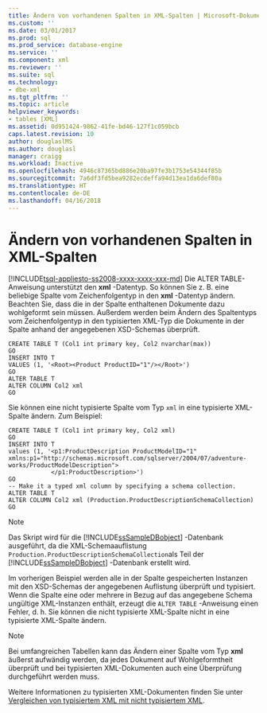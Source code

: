 ```yaml
---
title: Ändern von vorhandenen Spalten in XML-Spalten | Microsoft-Dokumentation
ms.custom: ''
ms.date: 03/01/2017
ms.prod: sql
ms.prod_service: database-engine
ms.service: ''
ms.component: xml
ms.reviewer: ''
ms.suite: sql
ms.technology:
- dbe-xml
ms.tgt_pltfrm: ''
ms.topic: article
helpviewer_keywords:
- tables [XML]
ms.assetid: 0d951424-9862-41fe-bd46-127f1c059bcb
caps.latest.revision: 10
author: douglaslMS
ms.author: douglasl
manager: craigg
ms.workload: Inactive
ms.openlocfilehash: 4946c87365bd886e20ba97fe3b1753e54344f85b
ms.sourcegitcommit: 7a6df3fd5bea9282ecdeffa94d13ea1da6def80a
ms.translationtype: HT
ms.contentlocale: de-DE
ms.lasthandoff: 04/16/2018
---
```

# <a name="change-existing-columns-to-xml-columns"></a>Ändern von vorhandenen Spalten in XML-Spalten
[!INCLUDE[tsql-appliesto-ss2008-xxxx-xxxx-xxx-md](../../includes/tsql-appliesto-ss2008-xxxx-xxxx-xxx-md.md)]
  Die ALTER TABLE-Anweisung unterstützt den **xml** -Datentyp. So können Sie z. B. eine beliebige Spalte vom Zeichenfolgentyp in den **xml** -Datentyp ändern. Beachten Sie, dass die in der Spalte enthaltenen Dokumente dazu wohlgeformt sein müssen. Außerdem werden beim Ändern des Spaltentyps vom Zeichenfolgentyp in den typisierten XML-Typ die Dokumente in der Spalte anhand der angegebenen XSD-Schemas überprüft.  
  
```  
CREATE TABLE T (Col1 int primary key, Col2 nvarchar(max))  
GO  
INSERT INTO T   
VALUES (1, '<Root><Product ProductID="1"/></Root>')  
GO  
ALTER TABLE T   
ALTER COLUMN Col2 xml  
GO  
```  
  
 Sie können eine nicht typisierte Spalte vom Typ `xml` in eine typisierte XML-Spalte ändern. Zum Beispiel:  
  
```  
CREATE TABLE T (Col1 int primary key, Col2 xml)  
GO  
INSERT INTO T   
values (1, '<p1:ProductDescription ProductModelID="1"   
xmlns:p1="http://schemas.microsoft.com/sqlserver/2004/07/adventure-works/ProductModelDescription">  
            </p1:ProductDescription>')  
GO   
-- Make it a typed xml column by specifying a schema collection.  
ALTER TABLE T   
ALTER COLUMN Col2 xml (Production.ProductDescriptionSchemaCollection)  
GO  
```  
  
> [!NOTE]  
>  Das Skript wird für die [!INCLUDE[ssSampleDBobject](../../includes/sssampledbobject-md.md)] -Datenbank ausgeführt, da die XML-Schemaauflistung `Production.ProductDescriptionSchemaCollection`als Teil der [!INCLUDE[ssSampleDBobject](../../includes/sssampledbobject-md.md)] -Datenbank erstellt wird.  
  
 Im vorherigen Beispiel werden alle in der Spalte gespeicherten Instanzen mit den XSD-Schemas der angegebenen Auflistung überprüft und typisiert. Wenn die Spalte eine oder mehrere in Bezug auf das angegebene Schema ungültige XML-Instanzen enthält, erzeugt die `ALTER TABLE` -Anweisung einen Fehler, d. h. Sie können die nicht typisierte XML-Spalte nicht in eine typisierte XML-Spalte ändern.  
  
> [!NOTE]  
>  Bei umfangreichen Tabellen kann das Ändern einer Spalte vom Typ **xml** äußerst aufwändig werden, da jedes Dokument auf Wohlgeformtheit überprüft und bei typisierten XML-Dokumenten auch eine Überprüfung durchgeführt werden muss.  
  
 Weitere Informationen zu typisierten XML-Dokumenten finden Sie unter [Vergleichen von typisiertem XML mit nicht typisiertem XML](../../relational-databases/xml/compare-typed-xml-to-untyped-xml.md).  
  
  
